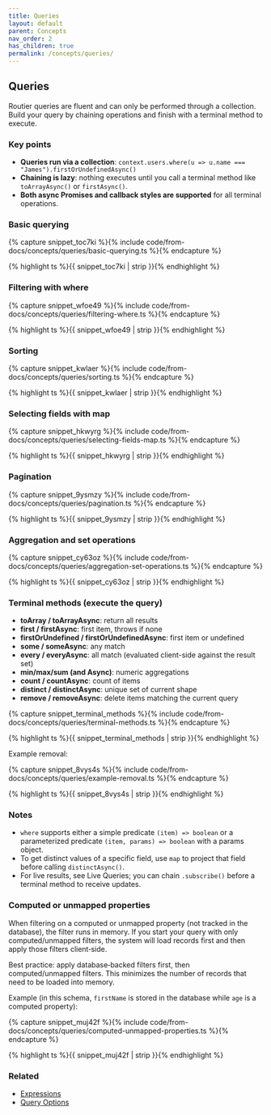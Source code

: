 ```yaml
---
title: Queries
layout: default
parent: Concepts
nav_order: 2
has_children: true
permalink: /concepts/queries/
---
```


## Queries

Routier queries are fluent and can only be performed through a collection. Build your query by chaining operations and finish with a terminal method to execute.

### Key points

- **Queries run via a collection**: `context.users.where(u => u.name === "James").firstOrUndefinedAsync()`
- **Chaining is lazy**: nothing executes until you call a terminal method like `toArrayAsync()` or `firstAsync()`.
- **Both async Promises and callback styles are supported** for all terminal operations.

### Basic querying

{% capture snippet_toc7ki %}{% include code/from-docs/concepts/queries/basic-querying.ts %}{% endcapture %}

{% highlight ts %}{{ snippet_toc7ki | strip }}{% endhighlight %}

### Filtering with where

{% capture snippet_wfoe49 %}{% include code/from-docs/concepts/queries/filtering-where.ts %}{% endcapture %}

{% highlight ts %}{{ snippet_wfoe49 | strip }}{% endhighlight %}

### Sorting

{% capture snippet_kwlaer %}{% include code/from-docs/concepts/queries/sorting.ts %}{% endcapture %}

{% highlight ts %}{{ snippet_kwlaer | strip }}{% endhighlight %}

### Selecting fields with map

{% capture snippet_hkwyrg %}{% include code/from-docs/concepts/queries/selecting-fields-map.ts %}{% endcapture %}

{% highlight ts %}{{ snippet_hkwyrg | strip }}{% endhighlight %}

### Pagination

{% capture snippet_9ysmzy %}{% include code/from-docs/concepts/queries/pagination.ts %}{% endcapture %}

{% highlight ts %}{{ snippet_9ysmzy | strip }}{% endhighlight %}

### Aggregation and set operations

{% capture snippet_cy63oz %}{% include code/from-docs/concepts/queries/aggregation-set-operations.ts %}{% endcapture %}

{% highlight ts %}{{ snippet_cy63oz | strip }}{% endhighlight %}

### Terminal methods (execute the query)

- **toArray / toArrayAsync**: return all results
- **first / firstAsync**: first item, throws if none
- **firstOrUndefined / firstOrUndefinedAsync**: first item or undefined
- **some / someAsync**: any match
- **every / everyAsync**: all match (evaluated client-side against the result set)
- **min/max/sum (and Async)**: numeric aggregations
- **count / countAsync**: count of items
- **distinct / distinctAsync**: unique set of current shape
- **remove / removeAsync**: delete items matching the current query

{% capture snippet_terminal_methods %}{% include code/from-docs/concepts/queries/terminal-methods.ts %}{% endcapture %}

{% highlight ts %}{{ snippet_terminal_methods | strip }}{% endhighlight %}

Example removal:

{% capture snippet_8vys4s %}{% include code/from-docs/concepts/queries/example-removal.ts %}{% endcapture %}

{% highlight ts %}{{ snippet_8vys4s | strip }}{% endhighlight %}

### Notes

- `where` supports either a simple predicate `(item) => boolean` or a parameterized predicate `(item, params) => boolean` with a params object.
- To get distinct values of a specific field, use `map` to project that field before calling `distinctAsync()`.
- For live results, see Live Queries; you can chain `.subscribe()` before a terminal method to receive updates.

### Computed or unmapped properties

When filtering on a computed or unmapped property (not tracked in the database), the filter runs in memory. If you start your query with only computed/unmapped filters, the system will load records first and then apply those filters client‑side.

Best practice: apply database‑backed filters first, then computed/unmapped filters. This minimizes the number of records that need to be loaded into memory.

Example (in this schema, `firstName` is stored in the database while `age` is a computed property):

{% capture snippet_muj42f %}{% include code/from-docs/concepts/queries/computed-unmapped-properties.ts %}{% endcapture %}

{% highlight ts %}{{ snippet_muj42f | strip }}{% endhighlight %}

### Related

- [Expressions](/concepts/queries/expressions/)
- [Query Options](/concepts/queries/query-options/)
